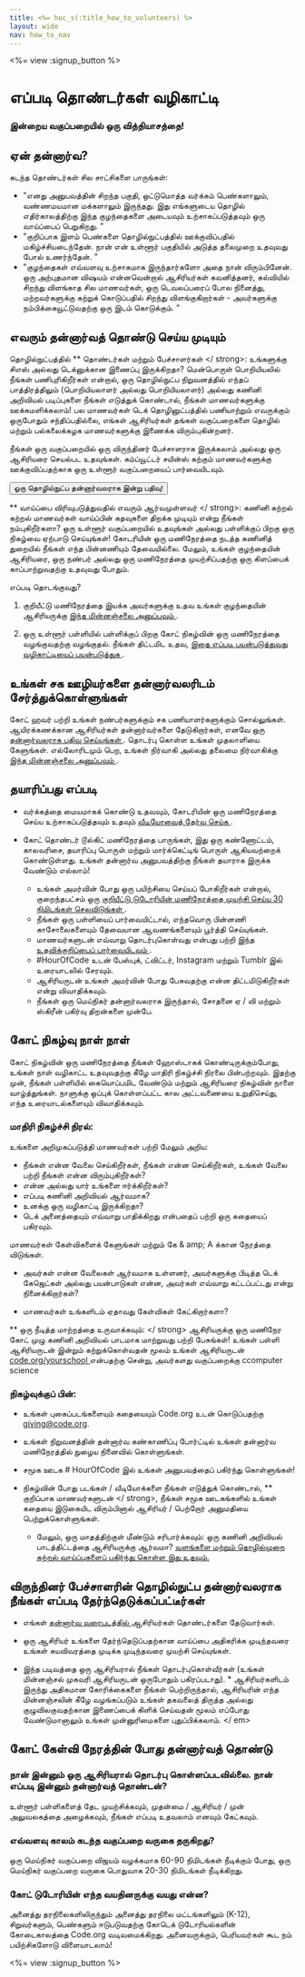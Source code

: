 ```yaml
---
title: <%= hoc_s(:title_how_to_volunteers) %>
layout: wide
nav: how_to_nav
---
```

<%= view :signup_button %>

# எப்படி தொண்டர்கள் வழிகாட்டி

### இன்றைய வகுப்பறையில் ஒரு வித்தியாசத்தை!

## ஏன் தன்னார்வ?

கடந்த தொண்டர்கள் சில சாட்சிகளை பாருங்கள்:

- "எனது அனுபவத்தின் சிறந்த பகுதி, ஒட்டுமொத்த வர்க்கம் பெண்களாலும், வண்ணமயமான மக்களாலும் இருந்தது. இது எங்களுடைய தொழில் எதிர்காலத்திற்கு இந்த குழந்தைகளை அடையவும் உற்சாகப்படுத்தவும் ஒரு வாய்ப்பைப் பெறுகிறது. "
- "குறிப்பாக இளம் பெண்களை தொழில்நுட்பத்தில் ஊக்குவிப்பதில் மகிழ்ச்சியடைந்தேன். நான் என் உள்ளூர் பகுதியில் அடுத்த தலைமுறை உதவுவது போல் உணர்ந்தேன். "
- "குழந்தைகள் எவ்வளவு உற்சாகமாக இருந்தார்களோ அதை நான் விரும்பினேன். ஒரு அற்புதமான விஷயம் என்னவென்றால் ஆசிரியர்கள் கவனித்தனர், கல்வியில் சிறந்து விளங்காத சில மாணவர்கள், ஒரு டெவலப்பரைப் போல நினைத்து, மற்றவர்களுக்கு கற்றுக் கொடுப்பதில் சிறந்து விளங்குகிறார்கள் - அவர்களுக்கு நம்பிக்கையூட்டுவதற்கு ஒரு இடம் கொடுக்கும். "

## எவரும் தன்னார்வத் தொண்டு செய்ய முடியும்

தொழில்நுட்பத்தில் ** தொண்டர்கள் மற்றும் பேச்சாளர்கள் </ strong>: உங்களுக்கு சிஎஸ் அல்லது டெக்னுக்கான இணைப்பு இருக்கிறதா? மென்பொருள் பொறியியலில் நீங்கள் பணிபுரிகிறீர்கள் என்றால், ஒரு தொழில்நுட்ப நிறுவனத்தில் எந்தப் பாத்திரத்திலும் (பொறியியலாளர் அல்லது பொறியியலாளர்) அல்லது கணினி அறிவியல் படிப்புகளை நீங்கள் எடுத்துக் கொண்டால், நீங்கள் மாணவர்களுக்கு ஊக்கமளிக்கலாம்! பல மாணவர்கள் டெக் தொழினுட்பத்தில் பணியாற்றும் எவருக்கும் ஒருபோதும் சந்திப்பதில்லை, எங்கள் ஆசிரியர்கள் தங்கள் வகுப்பறைகளை தொழில் மற்றும் பல்கலைக்கழக மாணவர்களுக்கு இணைக்க விரும்புகின்றனர்.</p> 

நீங்கள் ஒரு வகுப்பறையில் ஒரு விருந்தினர் பேச்சாளராக இருக்கலாம் அல்லது ஒரு ஆசிரியரை செயல்பட உதவுங்கள். கம்ப்யூட்டர் சயின்ஸ் கற்கும் மாணவர்களுக்கு ஊக்குவிப்பதற்காக ஒரு உள்ளூர் வகுப்பறையைப் பார்வையிடவும்.

<button>ஒரு தொழில்நுட்ப தன்னார்வலராக இன்று பதிவு!</button></p> 

** வாய்ப்பை விரிவுபடுத்துவதில் எவரும் ஆர்வமுள்ளவர் </ strong>: கணினி கற்றல் கற்றல் மாணவர்கள் வாய்ப்பின் கதவுகளை திறக்க முடியும் என்று நீங்கள் நம்புகிறீர்களா? ஒரு உள்ளூர் வகுப்பறையில் உதவுங்கள் அல்லது பள்ளிக்குப் பிறகு ஒரு நிகழ்வை ஏற்பாடு செய்யுங்கள்! கோடரியின் ஒரு மணிநேரத்தை நடத்த கணினித் துறையில் நீங்கள் எந்த பின்னணியும் தேவையில்லை. மேலும், உங்கள் குழந்தையின் ஆசிரியரை, ஒரு நண்பர் அல்லது ஒரு மணிநேரத்தை முயற்சிப்பதற்கு ஒரு கிளப்பைக் காப்பாற்றுவதற்கு உதவுவது போதும்.</p> 

எப்படி தொடங்குவது?

1. குறியீட்டு மணிநேரத்தை இயக்க அவர்களுக்கு உதவ உங்கள் குழந்தையின் ஆசிரியருக்கு [ இந்த மின்னஞ்சலை அனுப்பவும் ](<%= fix_url('/promote/resources#help-schools') %>).

2. ஒரு உள்ளூர் பள்ளியில் பள்ளிக்குப் பிறகு கோட் நிகழ்வின் ஒரு மணிநேரத்தை வழங்குவதற்கு வழங்குதல். நீங்கள் திட்டமிட உதவ, [ இதை எப்படி பயன்படுத்துவது வழிகாட்டியைப் பயன்படுத்துக ](<%= fix_url('/how-to') %>).

## உங்கள் சக ஊழியர்களை தன்னார்வலரிடம் சேர்த்துக்கொள்ளுங்கள்

கோட் ஹவர் பற்றி உங்கள் நண்பர்களுக்கும் சக பணியாளர்களுக்கும் சொல்லுங்கள். ஆயிரக்கணக்கான ஆசிரியர்கள் தன்னார்வர்களை தேடுகிறார்கள், எனவே [ ஒரு தன்னார்வலராக பதிவு செய்யுங்கள் ](https://code.org/volunteer). தொடர்பு கொள்ள உங்கள் முதலாளியை கேளுங்கள். எல்லோரிடமும் பெற, உங்கள் நிர்வாகி அல்லது தலைமை நிர்வாகிக்கு [ இந்த மின்னஞ்சலை அனுப்பவும் ](<%= fix_url('/promote/resources#sample-email') %>).

## தயாரிப்பது எப்படி

- வர்க்கத்தை மையமாகக் கொண்டு உதவவும், கோடரியின் ஒரு மணிநேரத்தை செய்ய உற்சாகப்படுத்தவும் உதவும் [ வீடியோவைத் தேர்வு செய்க ](<%= fix_url('/promote/resources#videos') %>).
-  கோட் தொண்டர் டூல்கிட் மணிநேரத்தை பாருங்கள், இது ஒரு கண்ணோட்டம், காலவரிசை, தயாரிப்பு பொருள் மற்றும் மார்க்கெட்டிங் பொருள் ஆகியவற்றைக் கொண்டுள்ளது. உங்கள் தன்னார்வ அனுபவத்திற்கு நீங்கள் தயாராக இருக்க வேண்டும் எல்லாம்!</li> 
    
    - உங்கள் அமர்வின் போது ஒரு பயிற்சியை செய்யப் போகிறீர்கள் என்றால், குறைந்தபட்சம் ஒரு [ குறியீட்டு டுடோரியின் மணிநேரத்தை முயற்சி செய்ய 30 நிமிடங்கள் செலவிடுங்கள் ](<%= fix_url('learn') %>).
    - நீங்கள் ஒரு பள்ளியைப் பார்வையிட்டால், எந்தவொரு பின்னணி காசோலைகளையும் தேவையான ஆவணங்களையும் பூர்த்தி செய்யுங்கள்.
    - மாணவர்களுடன் எவ்வாறு தொடர்புகொள்வது என்பது பற்றி [ இந்த உதவிக்குறிப்பைப் பார்வையிடவும் ](https://code.org/files/CSTT_Volunteers.pdf).
    - #HourOfCode உடன் பேஸ்புக், ட்விட்டர், Instagram மற்றும் Tumblr இல் உரையாடலில் சேரவும்.
    - ஆசிரியருடன் உங்கள் அமர்வின் போது பேசுவதற்கு என்ன திட்டமிடுகிறீர்கள் என்று விவாதிக்கவும்.
    - நீங்கள் ஒரு மெய்நிகர் தன்னார்வலராக இருந்தால், சோதனை ஏ / வி மற்றும் ஸ்கிரீன் பகிர்வு திறன்களை முன்பே.</ul> 
    
    ## கோட் நிகழ்வு நாள் நாள்
    
    கோட் நிகழ்வின் ஒரு மணிநேரத்தை நீங்கள் ஹோஸ்டாகக் கொண்டிருக்கும்போது, உங்கள் நாள் வழிகாட்ட உதவுவதற்கு கீழே மாதிரி நிகழ்ச்சி நிரலை பின்பற்றவும். இதற்கு முன், நீங்கள் பள்ளியில் கையொப்பமிட வேண்டும் மற்றும் ஆசிரியரை நிகழ்வின் நாளை வாழ்த்துங்கள். நாளுக்கு ஒப்புக் கொள்ளப்பட்ட கால அட்டவணையை உறுதிசெய்து, எந்த உரையாடல்களையும் விவாதிக்கவும்.
    
    ### **மாதிரி நிகழ்ச்சி நிரல்:**
    
    உங்களை அறிமுகப்படுத்தி மாணவர்கள் பற்றி மேலும் அறிய: </ul>
    
    - நீங்கள் என்ன வேலை செய்கிறீர்கள், நீங்கள் என்ன செய்கிறீர்கள், உங்கள் வேலை பற்றி நீங்கள் என்ன விரும்புகிறீர்கள்?
    - என்ன அல்லது யார் உங்களை ஈர்க்கிறீர்கள்?
    - எப்படி கணினி அறிவியல் ஆர்வமாக?
    - உனக்கு ஒரு வழிகாட்டி இருக்கிறதா?
    - டெக் அனைத்தையும் எவ்வாறு பாதிக்கிறது என்பதைப் பற்றி ஒரு கதையைப் பகிரவும்.
      
    மாணவர்கள் கேள்விகளைக் கேளுங்கள் மற்றும் கே & amp; A க்கான நேரத்தை விடுங்கள்.</br> 
    
    - அவர்கள் என்ன வேலைகள் ஆர்வமாக உள்ளனர், அவர்களுக்கு பிடித்த டெக் கேஜெட்கள் அல்லது பயன்பாடுகள் என்ன, அவர்கள் எவ்வாறு கட்டப்பட்டது என்று நினைக்கிறார்கள்? 
    - மாணவர்கள் உங்களிடம் ஏதாவது கேள்விகள் கேட்கிறார்களா?</ul></td> </tr> 
        ** ஒரு நீடித்த மாற்றத்தை உருவாக்கவும்: </ strong> ஆசிரியருக்கு ஒரு மணிநேர கோட் முழு கணினி அறிவியல் பாடமாக மாற்றுவது பற்றி பேசுங்கள்! உங்கள் பள்ளி ஆசிரியருடன் இன்றும் கற்றுக்கொள்வதன் மூலம் உங்கள் ஆசிரியருடன் [ code.org/yourschool ](https://code.org/yourschool) என்பதற்கு சென்று, அவர்களது வகுப்பறைக்கு ccomputer science</td> </tr> </tbody> </table> 
        
        ### **நிகழ்வுக்குப் பின்:**
        
        - உங்கள் புகைப்படங்களையும் கதையையும் Code.org உடன் கொடுப்பதற்கு giving@code.org.
        - உங்கள் நிறுவனத்தின் தன்னார்வ கண்காணிப்பு போர்ட்டில் உங்கள் தன்னார்வ மணிநேரத்தில் நுழைய நினைவில் கொள்ளுங்கள்.
        - சமூக ஊடக # HourOfCode இல் உங்கள் அனுபவத்தைப் பகிர்ந்து கொள்ளுங்கள்!
        - நிகழ்வின் போது படங்கள் / வீடியோக்களை நீங்கள் எடுத்துக் கொண்டால், ** குறிப்பாக மாணவர்களுடன் </ strong>, நீங்கள் சமூக ஊடகங்களில் உங்கள் கதையை இடுகையிட விரும்பினால் ஆசிரியர் / பெற்றோர் அனுமதியை பெற்றுக்கொள்ளுங்கள்.</li> 
            
            - மேலும், ஒரு மாதத்திற்குள் மீண்டும் சரிபார்க்கவும்: ஒரு கணினி அறிவியல் பாடத்திட்டத்தை ஆசிரியருக்கு ஆர்வமா? [ வளங்களை மற்றும் தொழில்முறை கற்றல் வாய்ப்புகளைப் பகிர்ந்து கொள்ள இது உதவும். ](https://code.org/yourschool)</ul> 
            
            ## விருந்தினர் பேச்சாளரின் தொழில்நுட்ப தன்னார்வலராக நீங்கள் எப்படி தேர்ந்தெடுக்கப்பட்டீர்கள்
            
            - எங்கள் [ தன்னார்வ வரைபடத்தில் ](https://code.org/volunteer/local) ஆசிரியர்கள் தொண்டர்களை தேடுவார்கள்.
            - ஒரு ஆசிரியர் உங்களை தேர்ந்தெடுப்பதற்கான வாய்ப்பை அதிகரிக்க முடிந்தவரை உங்கள் சுயவிவரத்தை முடிக்க முடிந்தவரை முயற்சி செய்யுங்கள்.
            - இந்த படிவத்தை ஒரு ஆசிரியரால் நீங்கள் தொடர்புகொள்வீர்கள் (உங்கள் மின்னஞ்சல் முகவரி ஆசிரியருடன் ஒருபோதும் பகிரப்படாது). * ஆசிரியர்களிடம் இருந்து அதிகமான கோரிக்கைகளை நீங்கள் பெற்றிருந்தால், ஆசிரியரின் எந்த மின்னஞ்சலின் கீழே வழங்கப்படும் உங்கள் தகவலைத் திருத்த அல்லது குழுவிலகுவதற்கான இணைப்பைக் கிளிக் செய்வதன் மூலம் எப்போது வேண்டுமானாலும் உங்கள் முன்னுரிமைகளை புதுப்பிக்கலாம். </ em></li> </ul> 
                
                ## கோட் கேள்வி நேரத்தின் போது தன்னார்வத் தொண்டு
                
                ### **நான் இன்னும் ஒரு ஆசிரியரால் தொடர்பு கொள்ளப்படவில்லை. நான் எப்படி இன்னும் தன்னார்வத் தொண்டன்?**
                
                உள்ளூர் பள்ளிகளைத் தேட முயற்சிக்கவும், முதன்மை / ஆசிரியர் / முன் அலுவலகத்தை அழைக்கவும், நீங்கள் எப்படி உதவலாம் எனவும் கேட்கவும்.
                
                ### **எவ்வளவு காலம் கடந்த வகுப்பறை வருகை தருகிறது?**
                
                ஒரு மெய்நிகர் வகுப்பறை விஜயம் வழக்கமாக 60-90 நிமிடங்கள் நீடிக்கும் போது, ஒரு மெய்நிகர் வகுப்பறை வருகை பொதுவாக 20-30 நிமிடங்கள் நீடிக்கிறது.
                
                ### **கோட் டுடோரியின் எந்த வயதினருக்கு வயது என்ன?**
                
                அனைத்து தரநிலைகளிலிருந்தும் அனைத்து தரநிலை மட்டங்களிலும் (K-12), சிறுவர்களும், பெண்களும் ஈடுபடுவதற்கு கோடெக் டுடோரியல்களின் கோடைகாலத்தை Code.org வடிவமைக்கிறது. அனைவருக்கும், பெரியவர்கள் கூட நம் பயிற்சிகளோடு விளையாடலாம்!
                
                <%= view :signup_button %>
